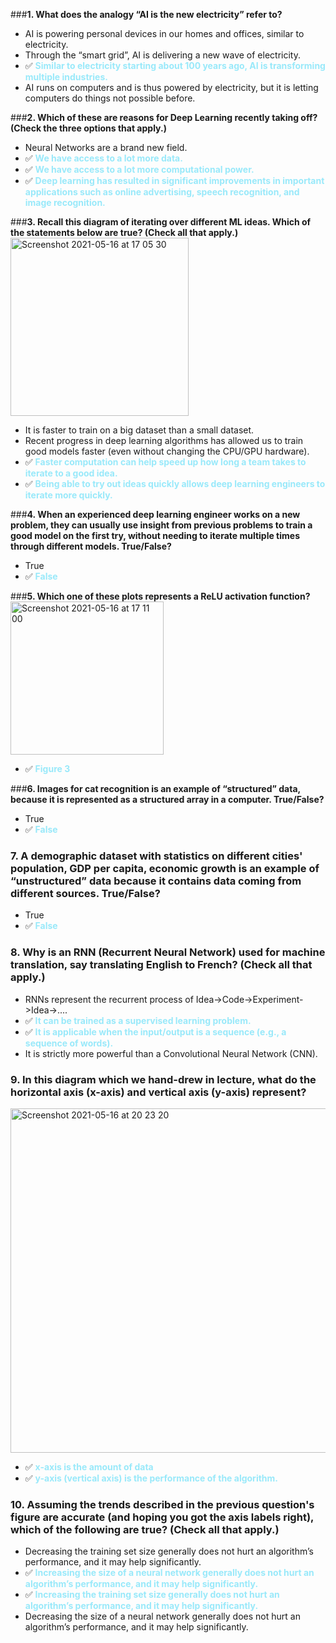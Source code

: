 ###**1. What does the analogy “AI is the new electricity” refer to?**
- AI is powering personal devices in our homes and offices, similar to electricity.
- Through the “smart grid”, AI is delivering a new wave of electricity.
- :white_check_mark: <span style="color:#99e9fa"><b>Similar to electricity starting about 100 years ago, AI is transforming multiple industries.</span></b>
- AI runs on computers and is thus powered by electricity, but it is letting computers do things not possible before.

###**2. Which of these are reasons for Deep Learning recently taking off? (Check the three options that apply.)**
- Neural Networks are a brand new field. 
- :white_check_mark: <span style="color:#99e9fa"><b> We have access to a lot more data. </span></b>
- :white_check_mark: <span style="color:#99e9fa"><b> We have access to a lot more computational power. </span></b> 
- :white_check_mark: <span style="color:#99e9fa"><b> Deep learning has resulted in significant improvements in important applications such as online advertising, speech recognition, and image recognition. </span></b>

###**3. Recall this diagram of iterating over different ML ideas. Which of the statements below are true? (Check all that apply.)**
<img width="285" alt="Screenshot 2021-05-16 at 17 05 30" src="https://user-images.githubusercontent.com/38349049/118402213-3ad83000-b669-11eb-8487-6430630497d6.png"><br>
- It is faster to train on a big dataset than a small dataset. 
- Recent progress in deep learning algorithms has allowed us to train good models faster (even without changing the CPU/GPU hardware). 
- :white_check_mark: <span style="color:#99e9fa"><b> Faster computation can help speed up how long a team takes to iterate to a good idea. </b></span>
- :white_check_mark: <span style="color:#99e9fa"><b> Being able to try out ideas quickly allows deep learning engineers to iterate more quickly. </b></span>

###**4. When an experienced deep learning engineer works on a new problem, they can usually use insight from previous problems to train a good model on the first try, without needing to iterate multiple times through different models. True/False?**
- True
- :white_check_mark: <span style="color:#99e9fa"><b> False </span></b> 

###**5. Which one of these plots represents a ReLU activation function?** <br>
<img width="245" alt="Screenshot 2021-05-16 at 17 11 00" src="https://user-images.githubusercontent.com/38349049/118402320-b508b480-b669-11eb-879e-952cb783b961.png"><br>
- :white_check_mark: <span style="color:#99e9fa"><b> Figure 3 </span></b> 

###**6. Images for cat recognition is an example of “structured” data, because it is represented as a structured array in a computer. True/False?**
- True
- :white_check_mark: <span style="color:#99e9fa"><b> False </span></b> 

### 7. A demographic dataset with statistics on different cities' population, GDP per capita, economic growth is an example of “unstructured” data because it contains data coming from different sources. True/False?
- True
- :white_check_mark: <span style="color:#99e9fa"><b> False </span></b> 

### 8. Why is an RNN (Recurrent Neural Network) used for machine translation, say translating English to French? (Check all that apply.)
- RNNs represent the recurrent process of Idea->Code->Experiment->Idea->....
- :white_check_mark: <span style="color:#99e9fa"><b>It can be trained as a supervised learning problem.</span></b>
- :white_check_mark: <span style="color:#99e9fa"><b>It is applicable when the input/output is a sequence (e.g., a sequence of words).</span></b>
- It is strictly more powerful than a Convolutional Neural Network (CNN).

### 9. In this diagram which we hand-drew in lecture, what do the horizontal axis (x-axis) and vertical axis (y-axis) represent? 
<img width="551" alt="Screenshot 2021-05-16 at 20 23 20" src="https://user-images.githubusercontent.com/38349049/118408171-995ed780-b684-11eb-904e-9f4e4f92d3a9.png"><br>
- :white_check_mark: <span style="color:#99e9fa"><b>x-axis is the amount of data</span></b>
- :white_check_mark: <span style="color:#99e9fa"><b>y-axis (vertical axis) is the performance of the algorithm.</span></b>

### 10. Assuming the trends described in the previous question's figure are accurate (and hoping you got the axis labels right), which of the following are true? (Check all that apply.)
- Decreasing the training set size generally does not hurt an algorithm’s performance, and it may help significantly.
- :white_check_mark: <span style="color:#99e9fa"><b>Increasing the size of a neural network generally does not hurt an algorithm’s performance, and it may help significantly.</span></b>
- :white_check_mark: <span style="color:#99e9fa"><b>Increasing the training set size generally does not hurt an algorithm’s performance, and it may help significantly.</span></b>
- Decreasing the size of a neural network generally does not hurt an algorithm’s performance, and it may help significantly.


